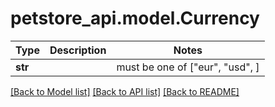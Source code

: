 # petstore_api.model.Currency

Type | Description | Notes
------------- | ------------- | -------------
**str** |  |  must be one of ["eur", "usd", ]

[[Back to Model list]](../../README.md#documentation-for-models) [[Back to API list]](../../README.md#documentation-for-api-endpoints) [[Back to README]](../../README.md)

